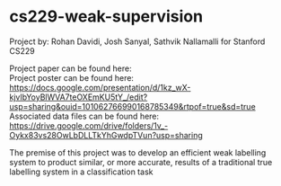 # cs229-weak-supervision
Project by: Rohan Davidi, Josh Sanyal, Sathvik Nallamalli for Stanford CS229

Project paper can be found here:  <br />
Project poster can be found here: https://docs.google.com/presentation/d/1kz_wX-kjvIbYoyBlWVA7teOXEmKU5tY_/edit?usp=sharing&ouid=101062766990168785349&rtpof=true&sd=true<br />
Associated data files can be found here:  https://drive.google.com/drive/folders/1v_-Oykx83vs28OwLbDLLTkYhGwdpTVun?usp=sharing<br />

The premise of this project was to develop an efficient weak labelling system to product similar, or more accurate, results of a traditional true labelling system in a classification task
